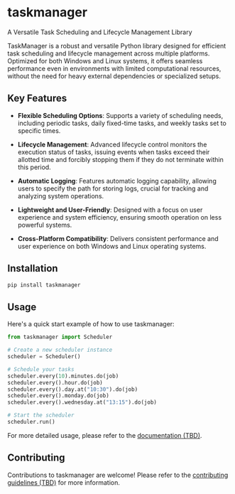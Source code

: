 # taskmanager

A Versatile Task Scheduling and Lifecycle Management Library

TaskManager is a robust and versatile Python library designed for efficient task scheduling and lifecycle management across multiple platforms. Optimized for both Windows and Linux systems, it offers seamless performance even in environments with limited computational resources, without the need for heavy external dependencies or specialized setups.

## Key Features

- **Flexible Scheduling Options**: Supports a variety of scheduling needs, including periodic tasks, daily fixed-time tasks, and weekly tasks set to specific times.

- **Lifecycle Management**: Advanced lifecycle control monitors the execution status of tasks, issuing events when tasks exceed their allotted time and forcibly stopping them if they do not terminate within this period.

- **Automatic Logging**: Features automatic logging capability, allowing users to specify the path for storing logs, crucial for tracking and analyzing system operations.

- **Lightweight and User-Friendly**: Designed with a focus on user experience and system efficiency, ensuring smooth operation on less powerful systems.

- **Cross-Platform Compatibility**: Delivers consistent performance and user experience on both Windows and Linux operating systems.

## Installation

```bash
pip install taskmanager
```
## Usage
Here's a quick start example of how to use taskmanager:

```python
from taskmanager import Scheduler

# Create a new scheduler instance
scheduler = Scheduler()

# Schedule your tasks
scheduler.every(10).minutes.do(job)
scheduler.every().hour.do(job)
scheduler.every().day.at("10:30").do(job)
scheduler.every().monday.do(job)
scheduler.every().wednesday.at("13:15").do(job)

# Start the scheduler
scheduler.run()
```

For more detailed usage, please refer to the [documentation (TBD)]().

## Contributing
Contributions to taskmanager are welcome! Please refer to the [contributing guidelines (TBD)]() for more information.

